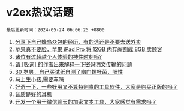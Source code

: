 # v2ex热议话题

`最后更新时间：2024-05-24 06:06:25 +0800`

1. [分享下自己蜂鸟众包的经历，有的选还是不要去送外卖](https://www.v2ex.com/t/1043190)
1. [苹果真不要脸，苹果 iPad Pro 将 12GB 内存阉割成 8GB 卖顾客](https://www.v2ex.com/t/1043244)
1. [诸位有过超越个人体验的神性时刻吗?](https://www.v2ex.com/t/1043150)
1. [请 [吸词] 的作者出来解释一下密码明文传输的问题](https://www.v2ex.com/t/1043320)
1. [30 岁男，自己买试纸自测了幽门螺杆菌，阳性](https://www.v2ex.com/t/1043142)
1. [马上生小孩,需要车吗](https://www.v2ex.com/t/1043282)
1. [好奇一下，一些好用又不算特别贵的工具软件，大家是购买正版的吗？](https://www.v2ex.com/t/1043159)
1. [音质是好的耳机](https://www.v2ex.com/t/1043184)
1. [开发一个用于微信聊天的加密文本工具，大家感觉有需求吗？](https://www.v2ex.com/t/1043160)

